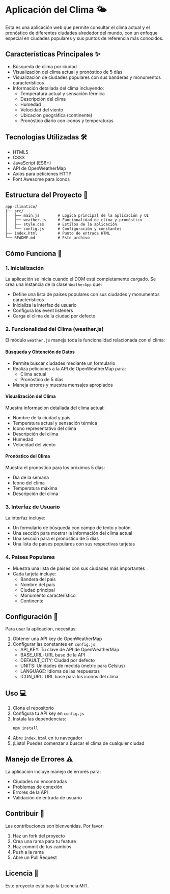 # Aplicación del Clima 🌤️

Esta es una aplicación web que permite consultar el clima actual y el pronóstico de diferentes ciudades alrededor del mundo, con un enfoque especial en ciudades populares y sus puntos de referencia más conocidos.

## Características Principales ✨

- Búsqueda de clima por ciudad
- Visualización del clima actual y pronóstico de 5 días
- Visualización de ciudades populares con sus banderas y monumentos característicos
- Información detallada del clima incluyendo:
  - Temperatura actual y sensación térmica
  - Descripción del clima
  - Humedad
  - Velocidad del viento
  - Ubicación geográfica (continente)
  - Pronóstico diario con iconos y temperaturas

## Tecnologías Utilizadas 🛠️

- HTML5
- CSS3
- JavaScript (ES6+)
- API de OpenWeatherMap
- Axios para peticiones HTTP
- Font Awesome para iconos

## Estructura del Proyecto 📁

```
app-climatico/
├── src/
│   ├── main.js        # Lógica principal de la aplicación y UI
│   ├── weather.js     # Funcionalidad de clima y pronóstico
│   ├── style.css      # Estilos de la aplicación
│   └── config.js      # Configuración y constantes
├── index.html         # Punto de entrada HTML
└── README.md          # Este archivo
```

## Cómo Funciona 🚀

### 1. Inicialización
La aplicación se inicia cuando el DOM está completamente cargado. Se crea una instancia de la clase `WeatherApp` que:
- Define una lista de países populares con sus ciudades y monumentos característicos
- Inicializa la interfaz de usuario
- Configura los event listeners
- Carga el clima de la ciudad por defecto

### 2. Funcionalidad del Clima (weather.js)
El módulo `weather.js` maneja toda la funcionalidad relacionada con el clima:

#### Búsqueda y Obtención de Datos
- Permite buscar ciudades mediante un formulario
- Realiza peticiones a la API de OpenWeatherMap para:
  - Clima actual
  - Pronóstico de 5 días
- Maneja errores y muestra mensajes apropiados

#### Visualización del Clima
Muestra información detallada del clima actual:
- Nombre de la ciudad y país
- Temperatura actual y sensación térmica
- Icono representativo del clima
- Descripción del clima
- Humedad
- Velocidad del viento

#### Pronóstico del Clima
Muestra el pronóstico para los próximos 5 días:
- Día de la semana
- Icono del clima
- Temperatura máxima
- Descripción del clima

### 3. Interfaz de Usuario
La interfaz incluye:
- Un formulario de búsqueda con campo de texto y botón
- Una sección para mostrar la información del clima actual
- Una sección para el pronóstico de 5 días
- Una lista de países populares con sus respectivas tarjetas

### 4. Países Populares
- Muestra una lista de países con sus ciudades más importantes
- Cada tarjeta incluye:
  - Bandera del país
  - Nombre del país
  - Ciudad principal
  - Monumento característico
  - Continente

## Configuración 🔧

Para usar la aplicación, necesitas:
1. Obtener una API key de OpenWeatherMap
2. Configurar las constantes en `config.js`:
   - API_KEY: Tu clave de API de OpenWeatherMap
   - BASE_URL: URL base de la API
   - DEFAULT_CITY: Ciudad por defecto
   - UNITS: Unidades de medida (metric para Celsius)
   - LANGUAGE: Idioma de las respuestas
   - ICON_URL: URL base para los iconos del clima

## Uso 💻

1. Clona el repositorio
2. Configura tu API key en `config.js`
3. Instala las dependencias:
   ```bash
   npm install
   ```
4. Abre `index.html` en tu navegador
5. ¡Listo! Puedes comenzar a buscar el clima de cualquier ciudad

## Manejo de Errores ⚠️

La aplicación incluye manejo de errores para:
- Ciudades no encontradas
- Problemas de conexión
- Errores de la API
- Validación de entrada de usuario

## Contribuir 🤝

Las contribuciones son bienvenidas. Por favor:
1. Haz un fork del proyecto
2. Crea una rama para tu feature
3. Haz commit de tus cambios
4. Push a la rama
5. Abre un Pull Request

## Licencia 📄

Este proyecto está bajo la Licencia MIT. 
